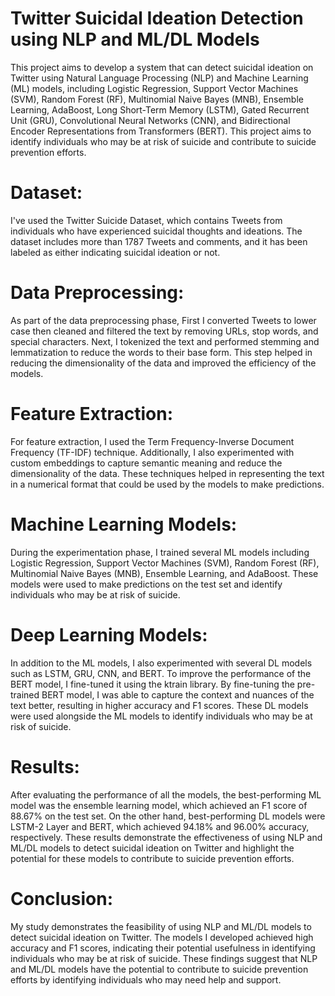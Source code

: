 # Twitter Suicidal Ideation Detection using NLP and ML/DL Models


This project aims to develop a system that can detect suicidal ideation on Twitter using Natural Language Processing (NLP) and Machine Learning (ML) models, including Logistic Regression, Support Vector Machines (SVM), Random Forest (RF), Multinomial Naive Bayes (MNB), Ensemble Learning, AdaBoost, Long Short-Term Memory (LSTM), Gated Recurrent Unit (GRU), Convolutional Neural Networks (CNN), and Bidirectional Encoder Representations from Transformers (BERT). This project aims to identify individuals who may be at risk of suicide and contribute to suicide prevention efforts.

# Dataset:

I've used the Twitter Suicide Dataset, which contains Tweets from individuals who have experienced suicidal thoughts and ideations. The dataset includes more than 1787  Tweets and comments, and it has been labeled as either indicating suicidal ideation or not.

# Data Preprocessing:

As part of the data preprocessing phase, First I converted Tweets to lower case then cleaned and filtered the text by removing URLs, stop words, and special characters. Next, I tokenized the text and performed stemming and lemmatization to reduce the words to their base form. This step helped in reducing the dimensionality of the data and improved the efficiency of the models.


# Feature Extraction:

For feature extraction, I used the Term Frequency-Inverse Document Frequency (TF-IDF) technique. Additionally, I also experimented with custom embeddings to capture semantic meaning and reduce the dimensionality of the data. These techniques helped in representing the text in a numerical format that could be used by the models to make predictions.


# Machine Learning Models: 

During the experimentation phase, I trained several ML models including Logistic Regression, Support Vector Machines (SVM), Random Forest (RF), Multinomial Naive Bayes (MNB), Ensemble Learning, and AdaBoost.  These models were used to make predictions on the test set and identify individuals who may be at risk of suicide.

# Deep Learning Models:

In addition to the ML models, I also experimented with several DL models such as LSTM, GRU, CNN, and BERT. To improve the performance of the BERT model, I fine-tuned it using the ktrain library. By fine-tuning the pre-trained BERT model, I was able to capture the context and nuances of the text better, resulting in higher accuracy and F1 scores. These DL models were used alongside the ML models to identify individuals who may be at risk of suicide.


# Results:

After evaluating the performance of all the models, the best-performing ML model was the ensemble learning model, which achieved an F1 score of 88.67% on the test set. On the other hand, best-performing DL models were LSTM-2 Layer and BERT, which achieved 94.18% and 96.00% accuracy, respectively. These results demonstrate the effectiveness of using NLP and ML/DL models to detect suicidal ideation on Twitter and highlight the potential for these models to contribute to suicide prevention efforts.


# Conclusion:

My study demonstrates the feasibility of using NLP and ML/DL models to detect suicidal ideation on Twitter. The models I developed achieved high accuracy and F1 scores, indicating their potential usefulness in identifying individuals who may be at risk of suicide. These findings suggest that NLP and ML/DL models have the potential to contribute to suicide prevention efforts by identifying individuals who may need help and support.

